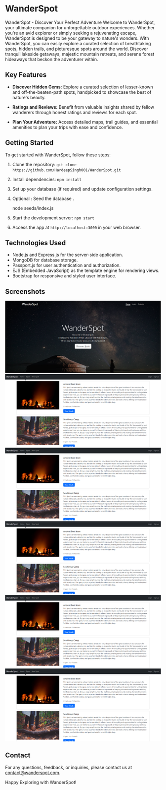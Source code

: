 # WanderSpot
WanderSpot - Discover Your Perfect Adventure  Welcome to WanderSpot, your ultimate companion for unforgettable outdoor experiences. Whether you're an avid explorer or simply seeking a rejuvenating escape, WanderSpot is designed to be your gateway to nature's wonders.
With WanderSpot, you can easily explore a curated selection of breathtaking spots, hidden trails, and picturesque spots around the world. Discover tranquil lakeside getaways, majestic mountain retreats, and serene forest hideaways that beckon the adventurer within.
## Key Features

- **Discover Hidden Gems:** Explore a curated selection of lesser-known and off-the-beaten-path spots, handpicked to showcase the best of nature's beauty.

- **Ratings and Reviews:** Benefit from valuable insights shared by fellow wanderers through honest ratings and reviews for each spot.

- **Plan Your Adventure:** Access detailed maps, trail guides, and essential amenities to plan your trips with ease and confidence.


## Getting Started

To get started with WanderSpot, follow these steps:

1. Clone the repository: `git clone https://github.com/HardeepSingh001/WanderSpot.git`

2. Install dependencies: `npm install`

3. Set up your database (if required) and update configuration settings.
4. Optional : Seed the database .

   node seeds/index.js
 
5. Start the development server: `npm start`

6. Access the app at `http://localhost:3000` in your web browser.

## Technologies Used

- Node.js and Express.js for the server-side application.
- MongoDB for database storage.
- Passport.js for user authentication and authorization.
- EJS (Embedded JavaScript) as the template engine for rendering views.
- Bootstrap for responsive and styled user interface.

## Screenshots

![Screenshot1](screenshots/screenshot1.png)
![Screenshot5](screenshots/screenshot2.png)
![Screenshot6](screenshots/screenshot2.png)
![Screenshot2](screenshots/screenshot2.png)
![Screenshot3](screenshots/screenshot2.png)
![Screenshot4](screenshots/screenshot2.png)






## Contact

For any questions, feedback, or inquiries, please contact us at contact@wanderspot.com.

Happy Exploring with WanderSpot!

